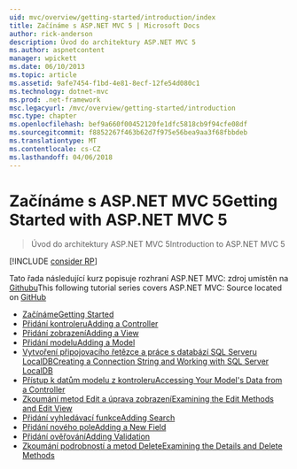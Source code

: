 ```yaml
---
uid: mvc/overview/getting-started/introduction/index
title: Začínáme s ASP.NET MVC 5 | Microsoft Docs
author: rick-anderson
description: Úvod do architektury ASP.NET MVC 5
ms.author: aspnetcontent
manager: wpickett
ms.date: 06/10/2013
ms.topic: article
ms.assetid: 9afe7454-f1bd-4e81-8ecf-12fe54d080c1
ms.technology: dotnet-mvc
ms.prod: .net-framework
msc.legacyurl: /mvc/overview/getting-started/introduction
msc.type: chapter
ms.openlocfilehash: bef9a660f00452120fe1dfc5818cb9f94cfe08df
ms.sourcegitcommit: f8852267f463b62d7f975e56bea9aa3f68fbbdeb
ms.translationtype: MT
ms.contentlocale: cs-CZ
ms.lasthandoff: 04/06/2018
---
```

<a name="getting-started-with-aspnet-mvc-5"></a><span data-ttu-id="d7c13-103">Začínáme s ASP.NET MVC 5</span><span class="sxs-lookup"><span data-stu-id="d7c13-103">Getting Started with ASP.NET MVC 5</span></span>
====================
> <span data-ttu-id="d7c13-104">Úvod do architektury ASP.NET MVC 5</span><span class="sxs-lookup"><span data-stu-id="d7c13-104">Introduction to ASP.NET MVC 5</span></span>

[!INCLUDE [consider RP](../../../../includes/razor.md)]

<span data-ttu-id="d7c13-105">Tato řada následující kurz popisuje rozhraní ASP.NET MVC: zdroj umístěn na [Githubu](https://github.com/aspnet/Docs/tree/master/aspnet/mvc/overview/getting-started/introduction/sample/MvcMovie/MvcMovie)</span><span class="sxs-lookup"><span data-stu-id="d7c13-105">This following tutorial series covers ASP.NET MVC: Source located on [GitHub](https://github.com/aspnet/Docs/tree/master/aspnet/mvc/overview/getting-started/introduction/sample/MvcMovie/MvcMovie)</span></span>

- [<span data-ttu-id="d7c13-106">Začínáme</span><span class="sxs-lookup"><span data-stu-id="d7c13-106">Getting Started</span></span>](getting-started.md)
- [<span data-ttu-id="d7c13-107">Přidání kontroleru</span><span class="sxs-lookup"><span data-stu-id="d7c13-107">Adding a Controller</span></span>](adding-a-controller.md)
- [<span data-ttu-id="d7c13-108">Přidání zobrazení</span><span class="sxs-lookup"><span data-stu-id="d7c13-108">Adding a View</span></span>](adding-a-view.md)
- [<span data-ttu-id="d7c13-109">Přidání modelu</span><span class="sxs-lookup"><span data-stu-id="d7c13-109">Adding a Model</span></span>](adding-a-model.md)
- [<span data-ttu-id="d7c13-110">Vytvoření připojovacího řetězce a práce s databází SQL Serveru LocalDB</span><span class="sxs-lookup"><span data-stu-id="d7c13-110">Creating a Connection String and Working with SQL Server LocalDB</span></span>](creating-a-connection-string.md)
- [<span data-ttu-id="d7c13-111">Přístup k datům modelu z kontroleru</span><span class="sxs-lookup"><span data-stu-id="d7c13-111">Accessing Your Model's Data from a Controller</span></span>](accessing-your-models-data-from-a-controller.md)
- [<span data-ttu-id="d7c13-112">Zkoumání metod Edit a úprava zobrazení</span><span class="sxs-lookup"><span data-stu-id="d7c13-112">Examining the Edit Methods and Edit View</span></span>](examining-the-edit-methods-and-edit-view.md)
- [<span data-ttu-id="d7c13-113">Přidání vyhledávací funkce</span><span class="sxs-lookup"><span data-stu-id="d7c13-113">Adding Search</span></span>](adding-search.md)
- [<span data-ttu-id="d7c13-114">Přidání nového pole</span><span class="sxs-lookup"><span data-stu-id="d7c13-114">Adding a New Field</span></span>](adding-a-new-field.md)
- [<span data-ttu-id="d7c13-115">Přidání ověřování</span><span class="sxs-lookup"><span data-stu-id="d7c13-115">Adding Validation</span></span>](adding-validation.md)
- [<span data-ttu-id="d7c13-116">Zkoumání podrobností a metod Delete</span><span class="sxs-lookup"><span data-stu-id="d7c13-116">Examining the Details and Delete Methods</span></span>](examining-the-details-and-delete-methods.md)

